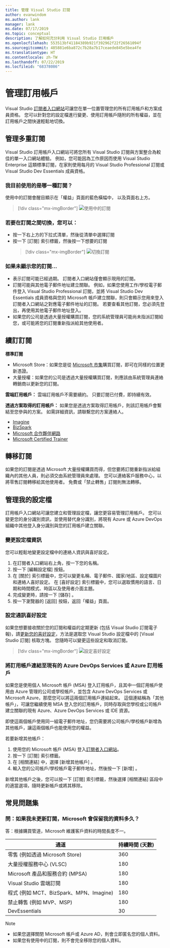 ```yaml
---
title: 管理 Visual Studio 訂閱
author: evanwindom
ms.author: lank
manager: lank
ms.date: 07/17/2019
ms.topic: conceptual
description: 了解如何充分利用 Visual Studio 訂用帳戶
ms.openlocfilehash: 553513bf41184389b921f392962f22f26561094f
ms.sourcegitcommit: 485881e6ba872c7b28a7b17ceaede845e5bea4fe
ms.translationtype: HT
ms.contentlocale: zh-TW
ms.lasthandoff: 07/22/2019
ms.locfileid: "68378086"
---
```

# <a name="managing-subscriptions"></a>管理訂用帳戶

Visual Studio [訂閱者入口網站](https://my.visualstudio.com)可讓您在單一位置管理您的所有訂用帳戶和方案成員資格。 您可以針對您的設定檔進行變更、使用訂用帳戶隨附的所有權益，並在訂用帳戶之間快速輕鬆地切換。

## <a name="managing-multiple-subscriptions"></a>管理多重訂閱

Visual Studio 訂用帳戶入口網站可將您所有 Visual Studio 訂閱與方案整合為較佳的單一入口網站體驗。 例如，您可能因為工作原因而使用 Visual Studio Enterprise 這類標準訂閱，在家則使用每月的 Visual Studio Professional 訂閱或 Visual Studio Dev Essentials 成員資格。

### <a name="which-subscription-am-i-using"></a>我目前使用的是哪一種訂閱？

使用中的訂閱會醒目顯示在「權益」頁面的藍色橫幅中， 以及頁面右上方。
> [!div class="mx-imgBorder"]
> ![使用中的訂閱](_img/manage-vs-subscriptions/current-subscription-cropped.png)

### <a name="to-switch-between-subscriptions-you-can"></a>若要在訂閱之間切換，您可以：

- 按一下右上方的下拉式清單，然後從清單中選擇訂閱
- 按一下 [訂閱] 索引標籤，然後按一下想要的訂閱
  > [!div class="mx-imgBorder"]
  > ![切換訂閱](_img/manage-vs-subscriptions/change-subscription-resized.png)

### <a name="if-your-subscription-is-not-visible"></a>如果未顯示您的訂閱...

- 表示訂閱可能已經過期。 訂閱者入口網站僅會顯示現用的訂閱。
- 訂閱可能與其他電子郵件地址建立關聯。 例如，如果您使用工作/學校電子郵件登入 Visual Studio Professional 訂閱，並將 Visual Studio Dev Essentials 成員資格與您的 Microsoft 帳戶建立關聯，則只會顯示您用來登入訂閱者入口網站之對應電子郵件地址的訂閱。 若要查看其他訂閱，您必須先登出，再使用其他電子郵件地址登入。
- 如果您的公司是透過大量授權購買訂閱，您的系統管理員可能尚未指派訂閱給您，或可能將您的訂閱重新指派給其他使用者。

## <a name="renewing-my-subscriptions"></a>續訂訂閱

**標準訂閱**
- Microsoft Store：如果您是從 [Microsoft 市集](http://www.microsoft.com/store)購買訂閱，即可在同樣的位置更新憑證。
- 大量授權：如果您的公司是透過大量授權購買訂閱，則應該由系統管理員連絡轉銷商以更新您的訂閱。

**雲端訂用帳戶：** 雲端訂用帳戶不需要續約。 只要訂閱已付費，即持續有效。

**透過方案取得的訂用帳戶：** 如果您是透過方案取得訂用帳戶，則該訂用帳戶會繫結至您參與的方案。 如需詳細資訊，請聯繫您的方案連絡人。

- [Imagine](https://imagine.microsoft.com/about)
- [BizSpark](https://bizspark.microsoft.com/About/Offers)
- [Microsoft 合作夥伴網路](https://partner.microsoft.com)
- [Microsoft Certified Trainer](https://www.microsoft.com/learning/mct-certification.aspx)

## <a name="transferring-subscriptions"></a>轉移訂閱

如果您的訂閱是透過 Microsoft 大量授權購買而得，但您要將訂閱重新指派給組織內的其他人員，則必須交由系統管理員來處理。
您可以連絡客戶服務中心，以將零售訂閱轉移給其他使用者。 免費或「禁止轉售」訂閱則無法轉移。

## <a name="managing-my-profile"></a>管理我的設定檔

訂用帳戶入口網站可讓您建立和管理設定檔，讓您更容易管理訂用帳戶。 您可以變更您的身分識別資訊，並使用替代身分識別，將現有 Azure 或 Azure DevOps 組織中其他登入身分識別與您的訂用帳戶建立關聯。

### <a name="changing-profile-information"></a>變更設定檔資訊

您可以輕鬆地變更設定檔中的連絡人資訊與喜好設定。

1. 在訂閱者入口網站右上角，按一下您的名稱。
2. 按一下 [編輯設定檔]  按鈕。
3. 在 [關於]  索引標籤中，您可以變更名稱、電子郵件、國家/地區、設定檔圖片和連絡人喜好設定。 在 [喜好設定]  索引標籤中，您可以選取慣用的語言、日期和時間模式、時區以及使用者介面主題。
4. 完成變更時，請按一下 [儲存]  。
5. 按一下瀏覽器的 [返回]  按鈕，返回「權益」頁面。


### <a name="setting-communications-preferences"></a>設定通訊喜好設定
如果您想要接收關於您的訂閱和權益的定期更新 (包括 Visual Studio 訂閱電子報)，請[更新您的喜好設定](https://app.vsaex.visualstudio.com/me?workflowID=devprogram&tab=edit)，方法是選取您 Visual Studio 設定檔中的 [Visual Studio 訂閱] 核取方塊。 您隨時可以變更這些設定和取消訂閱。 

   > [!div class="mx-imgBorder"]
   > ![設定喜好設定](_img/manage-vs-subscriptions/change-prefs.png)
   
### <a name="linking-my-subscription-to-existing-azure-devops-services-or-azure-subscriptions"></a>將訂用帳戶連結至現有的 Azure DevOps Services 或 Azure 訂用帳戶
如果您是使用個人 Microsoft 帳戶 (MSA) 登入訂用帳戶，且其中一個訂用帳戶使用由 Azure 管理的公司或學校帳戶，並包含 Azure DevOps Services 或 Microsoft Azure，那麼您可以將這兩個訂用帳戶連結起來。 這個連結稱為「其他帳戶」，可讓您繼續使用 MSA 登入您的訂用帳戶，同時存取與您學校或公司帳戶建立關聯的現有 Azure、Azure DevOps Services 或 IDE 資源。

即使這兩個帳戶使用同一組電子郵件地址，您仍需要將公司帳戶/學校帳戶新增為其他帳戶，讓這兩個帳戶也能使用您的權益。

若要新增其他帳戶：

1. 使用您的 Microsoft 帳戶 (MSA) 登入[訂閱者入口網站](https://my.visualstudio.com?wt.mc_id=o~msft~docs)。
2. 按一下 [訂閱]  索引標籤。
3. 在 [相關連結]  中，選擇 [新增其他帳戶]  。
4. 輸入您的公司帳戶/學校帳戶電子郵件地址，然後按一下 [新增]  。

新增其他帳戶之後，您可以按一下 [訂閱]  索引標籤，然後選擇 [相關連結]  區段中的適當選項，隨時更新帳戶或將其移除。

## <a name="frequently-asked-questions"></a>常見問題集

### <a name="q-if-i-do-not-renew-my-subscription-how-long-will-microsoft-keep-my-data"></a>問：如果我未更新訂閱，Microsoft 會保留我的資料多久？
答：根據購買管道，Microsoft 維護客戶資料的時間長度不一。

| 通道                                                | 持續時間 (天數) |
|--------------------------------------------------------|-----------------|
|    零售 (例如透過 Microsoft Store)               |    360          |
|    大量授權服務中心 (VLSC)              |    180          |
|    Microsoft 產品和服務合約 (MPSA)    |    180          |
|    Visual Studio 雲端訂閱                   |    180          |
|    程式 (例如 MCT、BizSpark、MPN、Imagine)          |    180          |
|    禁止轉售 (例如 MVP、MSP)                      |    180          |
|    DevEssentials                                       |    30           |

> [!NOTE]
> - 如果您選擇關閉 Microsoft 帳戶或 Azure AD，則會立即匿名您的個人資料。
> - 如果您有使用中的訂閱，則不會完全移除您的個人資料。
